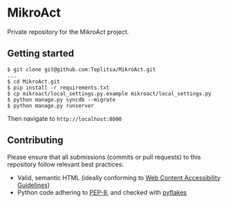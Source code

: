 MikroAct
========

Private repository for the MikroAct project.

Getting started
--------

  ```none
  $ git clone git@github.com:Teplitsa/MikroAct.git
  ...
  $ cd MikroAct.git
  $ pip install -r requirements.txt
  $ cp mikroact/local_settings.py.example mikroact/local_settings.py
  $ python manage.py syncdb --migrate
  $ python manage.py runserver
  ```

Then navigate to `http://localhost:8000`

Contributing
--------

Please ensure that all submissions (commits or pull requests) to this repository follow relevant best practices:

* Valid, semantic HTML (ideally conforming to [Web Content Accessibility Guidelines](http://www.w3.org/WAI/WCAG20/quickref/Overview.php))
* Python code adhering to [PEP-8](http://www.python.org/dev/peps/pep-0008/), and checked with [pyflakes](http://pypi.python.org/pypi/pyflakes)
